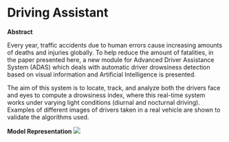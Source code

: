 <h1><c> Driving Assistant </c></h1>


<b><c>Abstract</c></b>

<p>Every year, traffic accidents due to human errors cause increasing amounts of deaths and injuries globally. To help reduce the amount of fatalities, in the paper presented here, a new module for Advanced Driver Assistance System (ADAS) which deals with automatic driver drowsiness detection based on visual information and Artificial Intelligence is presented.</p>
<p> The aim of this system is to locate, track, and analyze both the drivers face and eyes to compute a drowsiness index, where this real-time system works under varying light conditions (diurnal and nocturnal driving). Examples of different images of drivers taken in a real vehicle are shown to validate the algorithms used.</p>

<b>Model Representation</b>
<img src = "https://static-content.springer.com/image/art%3A10.1155%2F2010%2F438205/MediaObjects/13634_2009_Article_2794_Fig1_HTML.jpg" >
